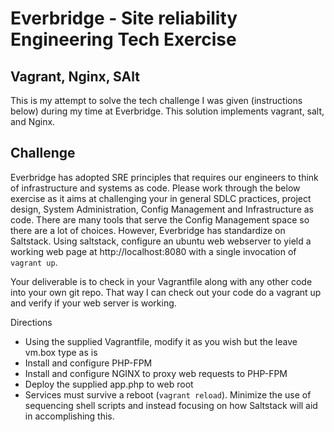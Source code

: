 
Everbridge - Site reliability Engineering Tech Exercise
======================

## Vagrant, Nginx, SAlt

This is my attempt to solve the tech challenge I was given (instructions below) during my time at Everbridge. This solution implements vagrant, salt, and Nginx.

## Challenge

Everbridge has adopted SRE principles that requires our engineers to think of infrastructure and systems as code. Please work through the below exercise as it aims at challenging your in general SDLC practices, project design, System Administration, Config Management and Infrastructure as code.  There are many tools that serve the Config Management space so there are a lot of choices.  However,  Everbridge has standardize on Saltstack.  Using saltstack,  configure an ubuntu web webserver to yield a working web page at http://localhost:8080 with a single invocation of `vagrant up`.
 
Your deliverable is to check in your Vagrantfile along with any other code into your own git repo.  That way I can check out your code do a vagrant up and verify if your web server is working.


Directions

   * Using the supplied Vagrantfile, modify it as you wish but the leave vm.box type as is
   * Install and configure PHP-FPM
   * Install and configure NGINX to proxy web requests to PHP-FPM
   * Deploy the supplied app.php to web root
   * Services must survive a reboot (`vagrant reload`).  Minimize the use of sequencing shell scripts and instead focusing on how Saltstack will aid in accomplishing this.
